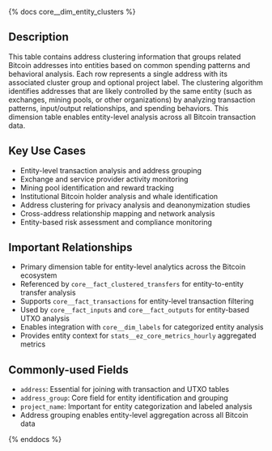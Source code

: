 {% docs core__dim_entity_clusters %}

## Description
This table contains address clustering information that groups related Bitcoin addresses into entities based on common spending patterns and behavioral analysis. Each row represents a single address with its associated cluster group and optional project label. The clustering algorithm identifies addresses that are likely controlled by the same entity (such as exchanges, mining pools, or other organizations) by analyzing transaction patterns, input/output relationships, and spending behaviors. This dimension table enables entity-level analysis across all Bitcoin transaction data.

## Key Use Cases
- Entity-level transaction analysis and address grouping
- Exchange and service provider activity monitoring
- Mining pool identification and reward tracking
- Institutional Bitcoin holder analysis and whale identification
- Address clustering for privacy analysis and deanonymization studies
- Cross-address relationship mapping and network analysis
- Entity-based risk assessment and compliance monitoring

## Important Relationships
- Primary dimension table for entity-level analytics across the Bitcoin ecosystem
- Referenced by `core__fact_clustered_transfers` for entity-to-entity transfer analysis
- Supports `core__fact_transactions` for entity-level transaction filtering
- Used by `core__fact_inputs` and `core__fact_outputs` for entity-based UTXO analysis
- Enables integration with `core__dim_labels` for categorized entity analysis
- Provides entity context for `stats__ez_core_metrics_hourly` aggregated metrics

## Commonly-used Fields
- `address`: Essential for joining with transaction and UTXO tables
- `address_group`: Core field for entity identification and grouping
- `project_name`: Important for entity categorization and labeled analysis
- Address grouping enables entity-level aggregation across all Bitcoin data

{% enddocs %} 